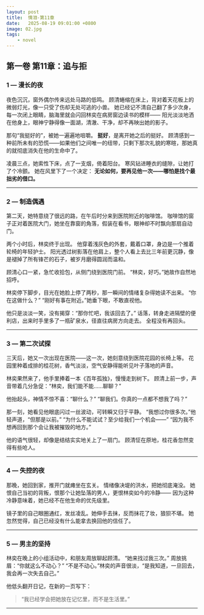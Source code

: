 ```yaml
---
layout: post
title:  情泪-第11章
date:   2025-08-19 09:01:00 +0800
image: 02.jpg
tags: 
    - novel
---
```


## **第一卷 第11章：追与拒**

### 1 — 漫长的夜

夜色沉沉，窗外偶尔传来远处马路的低鸣。
顾清蜷缩在床上，背对着天花板上的微弱灯光，像一只受了伤却无处可逃的小兽。
她已经记不清自己翻了多少次身，每一次闭上眼睛，脑海里就会闪回林奕在病房窗边读书的模样——
阳光淡淡地洒在他身上，眼神宁静得像一面湖，清澈、干净，却不再映出她的影子。

那句“我挺好的”，被她一遍遍地咀嚼。
**挺好**，是离开她之后的挺好。
顾清感到一种前所未有的恐慌——如果他们之间唯一的纽带，只剩下那次礼貌的寒暄，那她真的就彻底消失在他的生命中了。

凌晨三点，她索性下床，点了一支烟，倚着阳台。
寒风钻进睡衣的缝隙，让她打了个冷颤。
她在风里下了一个决定：
**无论如何，要再见他一次——哪怕是找个最拙劣的借口。**

---

### 2 — 制造偶遇

第二天，她特意绕了很远的路，在午后时分来到医院附近的咖啡馆。
咖啡馆的窗子正对着医院大门，她坐在靠窗的角落，假装在看书，眼神却不时飘向那扇自动门。

两个小时后，林奕终于出现。
他穿着浅灰色的外套，戴着口罩，身边是一个推着轮椅的年轻护士。
阳光透过树影落在他肩上，整个人看上去比三年前更沉静，像是褪掉了所有锋芒的石子，被岁月磨得圆润而温和。

顾清心口一紧，急忙收拾包，从侧门绕到医院门前。
“林奕，好巧。”她故作自然地招呼。

林奕停下脚步，目光在她脸上停了两秒，那一瞬间的情绪复杂得她读不出来。
“你在这做什么？”
“刚好有事在附近。”她垂下眼，不敢直视他。

他只是淡淡一笑，没有揭穿：“那你忙吧，我该回去了。”
话落，转身走进隔壁的便利店，出来时手里多了一瓶矿泉水，径直往病房方向走去。
全程没有再回头。

---

### 3 — 第二次试探

三天后，她又一次出现在医院——这一次，她刻意绕到医院花园的长椅上等。
花园里种着成排的桂花树，香气淡淡，空气安静得能听见叶子落地的声音。

林奕果然来了，他手里捧着一本《百年孤独》，慢慢走到树下。
顾清上前一步，声音带着几分急促：“林奕，我们能不能……聊聊？”

他抬起头，神情不惊不喜：“聊什么？”
“聊我们。你真的一点都不想我了吗？”

那一刻，她看见他眼底闪过一丝波动，可转瞬又归于平静。
“我想过你很多次。”他轻声道，“但那是以前。”
“为什么不能试试？至少给我们一个机会——”
“因为我不想再回到那个会让我被摧毁的地方。”

他的语气很轻，却像是结结实实地关上了一扇门。
顾清怔在原地，桂花香忽然变得有些呛人。

---

### 4 — 失控的夜

那晚，她回到家，推开门就瘫坐在玄关。
情绪像决堤的洪水，把她彻底淹没。
她恨自己当初的背叛，恨那个让她坠落的男人，更恨林奕如今的冷静——
因为这种冷静意味着，她已经不在他生命的优先级里。

镜子里的自己眼圈通红，发丝凌乱。她伸手去抹，反而抹花了妆，狼狈不堪。
她忽然觉得，自己已经没有什么能拿去换回他的信任了。

---

### 5 — 男主的坚持

林奕在晚上的小组活动中，和朋友周放聊起顾清。
“她来找过我三次。”
周放挑眉：“你就这么不动心？”
“不是不动心。”林奕的声音很淡，“是我知道，一旦回去，我会再一次失去自己。”

他低头翻开日记，在新的一页写下：

> “我已经学会把她放在记忆里，而不是生活里。”

---